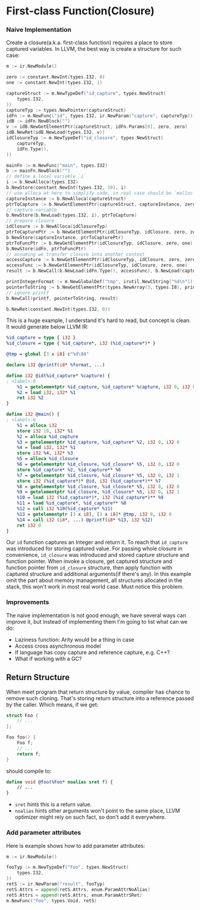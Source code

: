 # First-class Function(Closure)

### Naive Implementation

Create a closure(a.k.a. first-class function) requires a place to store captured variables. In LLVM, the best way is create a structure for such case:

```go
m := ir.NewModule()

zero := constant.NewInt(types.I32, 0)
one := constant.NewInt(types.I32, 1)

captureStruct := m.NewTypeDef("id_capture", types.NewStruct(
	types.I32,
))
captureTyp := types.NewPointer(captureStruct)
idFn := m.NewFunc("id", types.I32, ir.NewParam("capture", captureTyp))
idB := idFn.NewBlock("")
v := idB.NewGetElementPtr(captureStruct, idFn.Params[0], zero, zero)
idB.NewRet(idB.NewLoad(types.I32, v))
idClosureTyp := m.NewTypeDef("id_closure", types.NewStruct(
	captureTyp,
	idFn.Type(),
))

mainFn := m.NewFunc("main", types.I32)
b := mainFn.NewBlock("")
// define a local variable `i`
i := b.NewAlloca(types.I32)
b.NewStore(constant.NewInt(types.I32, 10), i)
// use alloca at here to simplify code, in real case should be `malloc` or `gc_malloc`
captureInstance := b.NewAlloca(captureStruct)
ptrToCapture := b.NewGetElementPtr(captureStruct, captureInstance, zero, zero)
// capture variable
b.NewStore(b.NewLoad(types.I32, i), ptrToCapture)
// prepare closure
idClosure := b.NewAlloca(idClosureTyp)
ptrToCapturePtr := b.NewGetElementPtr(idClosureTyp, idClosure, zero, zero)
b.NewStore(captureInstance, ptrToCapturePtr)
ptrToFuncPtr := b.NewGetElementPtr(idClosureTyp, idClosure, zero, one)
b.NewStore(idFn, ptrToFuncPtr)
// assuming we transfer closure into another context
accessCapture := b.NewGetElementPtr(idClosureTyp, idClosure, zero, zero)
accessFunc := b.NewGetElementPtr(idClosureTyp, idClosure, zero, one)
result := b.NewCall(b.NewLoad(idFn.Type(), accessFunc), b.NewLoad(captureTyp, accessCapture))

printIntegerFormat := m.NewGlobalDef("tmp", irutil.NewCString("%d\n"))
pointerToString := b.NewGetElementPtr(types.NewArray(3, types.I8), printIntegerFormat, zero, zero)
// ignore printf
b.NewCall(printf, pointerToString, result)

b.NewRet(constant.NewInt(types.I32, 0))
```

This is a huge example, I understand it's hard to read, but concept is clean. It would generate below LLVM IR:

```llvm
%id_capture = type { i32 }
%id_closure = type { %id_capture*, i32 (%id_capture*)* }

@tmp = global [3 x i8] c"%d\0A"

declare i32 @printf(i8* %format, ...)

define i32 @id(%id_capture* %capture) {
; <label>:0
	%1 = getelementptr %id_capture, %id_capture* %capture, i32 0, i32 0
	%2 = load i32, i32* %1
	ret i32 %2
}

define i32 @main() {
; <label>:0
	%1 = alloca i32
	store i32 10, i32* %1
	%2 = alloca %id_capture
	%3 = getelementptr %id_capture, %id_capture* %2, i32 0, i32 0
	%4 = load i32, i32* %1
	store i32 %4, i32* %3
	%5 = alloca %id_closure
	%6 = getelementptr %id_closure, %id_closure* %5, i32 0, i32 0
	store %id_capture* %2, %id_capture** %6
	%7 = getelementptr %id_closure, %id_closure* %5, i32 0, i32 1
	store i32 (%id_capture*)* @id, i32 (%id_capture*)** %7
	%8 = getelementptr %id_closure, %id_closure* %5, i32 0, i32 0
	%9 = getelementptr %id_closure, %id_closure* %5, i32 0, i32 1
	%10 = load i32 (%id_capture*)*, i32 (%id_capture*)** %9
	%11 = load %id_capture*, %id_capture** %8
	%12 = call i32 %10(%id_capture* %11)
	%13 = getelementptr [3 x i8], [3 x i8]* @tmp, i32 0, i32 0
	%14 = call i32 (i8*, ...) @printf(i8* %13, i32 %12)
	ret i32 0
}
```

Our `id` function captures an Integer and return it. To reach that `id_capture` was introduced for storing captured value. For passing whole closure in convenience, `id_closure` was introduced and stored capture structure and function pointer. When invoke a closure, get captured structure and function pointer from `id_closure` structure, then apply function with captured structure and additional arguments(if there's any). In this example omit the part about memory management, all structures allocated in the stack, this won't work in most real world case. Must notice this problem.

### Improvements

The naive implementation is not good enough, we have several ways can improve it, but instead of implementing them I'm going to list what can we do:

- Laziness function: Arity would be a thing in case
- Access cross asynchronous model
- If language has copy capture and reference capture, e.g. C++?
- What if working with a GC?

## Return Structure

When meet program that return structure by value, compiler has chance to remove such cloning. That's storing return structure into a reference passed by the caller. Which means, if we get:

```c
struct Foo {
    // ...
};

Foo foo() {
    Foo f;
    // ...
    return f;
}
```

should compile to:

```llvm
define void @foo(%Foo* noalias sret f) {
    // ...
}
```

- `sret` hints this is a return value.
- `noalias` hints other arguments won't point to the same place, LLVM optimizer might rely on such fact, so don't add it everywhere.

### Add parameter attributes

Here is example shows how to add parameter attributes:

```go
m := ir.NewModule()

fooTyp := m.NewTypeDef("Foo", types.NewStruct(
	types.I32,
))
retS := ir.NewParam("result", fooTyp)
retS.Attrs = append(retS.Attrs, enum.ParamAttrNoAlias)
retS.Attrs = append(retS.Attrs, enum.ParamAttrSRet)
m.NewFunc("foo", types.Void, retS)
```
